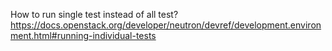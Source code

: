 How to run single test instead of all test?
https://docs.openstack.org/developer/neutron/devref/development.environment.html#running-individual-tests
